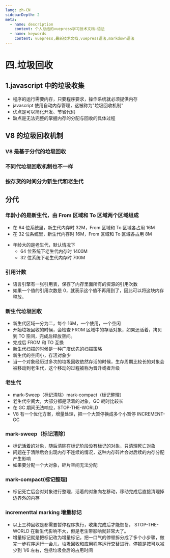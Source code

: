 ```yaml
---
lang: zh-CN
sidebarDepth: 2
meta:
  - name: description
    content: 个人总结的vuepress学习技术文档-语法
  - name: keywords
    content: vuepress,最新技术文档,vuepress语法,markdown语法
---
```


# 四.垃圾回收

## 1.javascript 中的垃圾收集

- 程序的运行需要内存，只要程序要求，操作系统就必须提供内存
- javascript 使用自动内存管理，这被称为"垃圾回收机制"
- 优点是可以简化开发、节省代码
- 缺点是无法完整的掌握内存的分配与回收的具体过程

## V8 的垃圾回收机制

### V8 是基于分代的垃圾回收

### 不同代垃圾回收机制也不一样

### 按存货的时间分为新生代和老生代

## 分代

### 年龄小的是新生代，由 From 区域和 To 区域两个区域组成

- 在 64 位系统里，新生代内存时 32M，From 区域和 To 区域各占用 16M
- 在 32 位系统里，新生代内存时 16M，From 区域和 To 区域各占用 8M

* 年龄大的是老生代，默认情况下
  - 64 位系统下老生代内存时 1400M
  - 32 位系统下老生代内存时 700M

### 引用计数

- 语言引擎有一张引用表，保存了内存里面所有的资源的引用次数
- 如果一个值的引用次数是 0，就表示这个值不再用到了，因此可以将这块内存释放。

### 新生代垃圾回收

- 新生代区域一分为二，每个 16M，一个使用，一个空闲
- 开始垃圾回收的时候，会检查 FROM 区域中的存活对象，如果还活着，拷贝到 TO 空间，完成后释放空间。
- 完成后 FROM 和 TO 互换
- 新生代扫描的时候是一种广度优先的扫描策略
- 新生代的空间小，存活对象少
- 当一个对象经历过多次的垃圾回收依然存活的时候，生存周期比较长的对象会被移动到老生代，这个移动的过程被称为晋升或者升级

### 老生代

- mark-Sweep（标记清除）mark-compact（标记整理）
- 老生代空间大，大部分都是活着的对象，GC 耗时比较长
- 在 GC 期间无法响应，STOP-THE-WORLD
- V8 有一个优化方案，增量处理，把一个大暂停换成多个小暂停 INCREMENT-GC

### mark-sweep（标记清除）

- 标记活着的对象，随后清除在标记阶段没有标记的对象，只清理死亡对象
- 问题在于清除后会出现内存不连续的情况，这种内存碎片会对后续的内存分配产生影响
- 如果要分配一个大对象，碎片空间无法分配

### mark-compact(标记整理)

- 标记死亡后会对对象进行整理，活着的对象向左移动，移动完成后直接清理掉边界外的内存

### incrementtal marking 增量标记

- 以上三种回收是都需要暂停程序执行，收集完成后才能恢复， STOP-THE-WORLD 在新生代影响不大，但是老生带影响就非常大了。
- 增量标记就是把标记改为增量标记，把一口气的停顿拆分成了多个小步骤，做完一步程序运行一会儿，垃圾回收和应用程序运行交替进行，停顿是按可以减少到 1/6 左右，包括垃圾会后的占用时间
